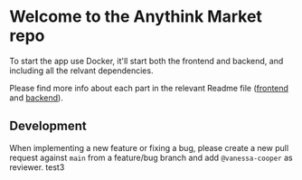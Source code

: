 # Welcome to the Anythink Market repo

To start the app use Docker, it'll start both the frontend and backend, and including all the relvant dependencies.

Please find more info about each part in the relevant Readme file ([frontend](frontend/readme.md) and [backend](backend/README.md)).

## Development

When implementing a new feature or fixing a bug, please create a new pull request against `main` from a feature/bug branch and add `@vanessa-cooper` as reviewer.
test3